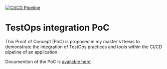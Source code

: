 [![CI/CD Pipeline](https://github.com/Quiirex/testops_poc/actions/workflows/ci-cd.yml/badge.svg)](https://github.com/Quiirex/testops_poc/actions/workflows/ci-cd.yml)

# TestOps integration PoC

This Proof of Concept (PoC) is proposed in my master's thesis to demonstrate the integration of TestOps practices and tools within the CI/CD pipeline of an application.

Documention of the PoC is [available here](https://quiirex.github.io/testops_poc/)
